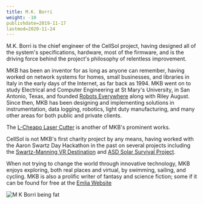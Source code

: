 ```yaml
---
title: M.K. Borri
weight: -10
publishdate=2019-11-17
lastmod=2020-11-24
---
```


M.K. Borri is the chief engineer of the CellSol project, having designed all of the system's specifications, hardware, most of the firmware, and is the driving force behind
the project's philosophy of relentless improvement.

MKB has been an inventor for as long as anyone can remember, having worked on network systems for homes, small businesses, and libraries in Italy in the early days of the Internet, as far back as 1994. MKB went on to study Electrical and Computer Engineering at St Mary's University, in San Antonio, Texas, and founded [Robots Everywhere](https://www.robots-everywhere.com) along with Riley August. Since then, MKB has been designing and implementing solutions in instrumentation, data logging, robotics, light duty manufacturing, and many other areas for both public and private clients. 

The [L-Cheapo Laser Cutter](https://www.robots-everywhere.com/lcheapo) is another of MKB's prominent works.

CellSol is not MKB's first charity project by any means, having worked with the Aaron Swartz Day Hackathon in the past on several projects including the  [Swartz-Manning VR Destination](https://www.aaronswartzday.org/vr/) and [ASD Solar Survival Project](https://www.aaronswartzday.org/solarsurvival/).

When not trying to change the world through innovative technology, MKB enjoys exploring, both real places and virtual, by swimming, sailing, and cycling. MKB is also a prolific writer of fantasy and science fiction; some if it can be found for free at the [Emlia Website](https://emlia.org/pmwiki/pub/web/VeryDifferentPlaces.VeryDifferentPlaces.html)

![M K Borri being fat](../mkb_profile.jpg)
